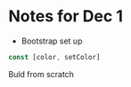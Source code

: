 # Notes for Dec 1

- Bootstrap set up

```javascript
const [color, setColor]
```

Buld from scratch
